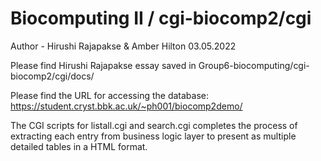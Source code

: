 Biocomputing II / cgi-biocomp2/cgi
==================================

Author - Hirushi Rajapakse & Amber Hilton 03.05.2022

Please find Hirushi Rajapakse essay saved in Group6-biocomputing/cgi-biocomp2/cgi/docs/

Please find the URL for accessing the database: https://student.cryst.bbk.ac.uk/~ph001/biocomp2demo/

The CGI scripts for listall.cgi and search.cgi completes the process of extracting each entry from business logic layer to present as multiple detailed tables in a HTML format.


